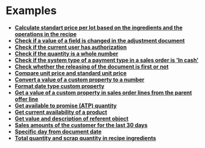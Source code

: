 # Examples

- **[Calculate standart price per lot based on the ingredients and the operations in the recipe](https://docs.erp.net/tech/advanced/calculated-attributes/examples/calculate-standartpriceperlot.html)**
- **[Check if a value of a field is changed in the adjustment document](https://docs.erp.net/tech/advanced/calculated-attributes/examples/check-if-field-is-changed-in-adjustment.html)**
- **[Check if the current user has authorization](https://docs.erp.net/tech/advanced/calculated-attributes/examples/check-if-user-has-authorization.html)**
- **[Check if the quantity is a whole number](https://docs.erp.net/tech/advanced/calculated-attributes/examples/check-if-quantity-is-whole-number.html)**
- **[Check if the system type of a payment type in a sales order is 'In cash'](https://docs.erp.net/tech/advanced/calculated-attributes/examples/check-if-system-type-is-in-cash.html)**
- **[Check whether the releasing of the document is first or not](https://docs.erp.net/tech/advanced/calculated-attributes/examples/check-for-first-releasing.html)**
- **[Compare unit price and standard unit price](https://docs.erp.net/tech/advanced/calculated-attributes/examples/compare-unit-and-standard-unit-price.html)**
- **[Convert a value of a custom property to a number](https://docs.erp.net/tech/advanced/calculated-attributes/examples/convert-property-to-number.html)**
- **[Format date type custom property](https://docs.erp.net/tech/advanced/calculated-attributes/examples/format-property-date.html)**
- **[Get a value of a custom property in sales order lines from the parent offer line](https://docs.erp.net/tech/advanced/calculated-attributes/examples/get-custom-property-from-parent-offer-line.html)**
- **[Get available to promise (ATP) quantity](https://docs.erp.net/tech/advanced/calculated-attributes/examples/get-atp.html)**
- **[Get current availability of a product](https://docs.erp.net/tech/advanced/calculated-attributes/examples/get-current-availability-of-product.html)**
- **[Get value and description of referent object](https://docs.erp.net/tech/advanced/calculated-attributes/examples/get-value-and-description-of-referent-object.html)**
- **[Sales amounts of the customer for the last 30 days](https://docs.erp.net/tech/advanced/calculated-attributes/examples/sales-amounts-last-30-days.html)**
- **[Specific day from document date](https://docs.erp.net/tech/advanced/calculated-attributes/examples/day-from-document-date.html)**
- **[Total quantity and scrap quantity in recipe ingredients](https://docs.erp.net/tech/advanced/calculated-attributes/examples/total-quantity-and-scrap-in-recipe-ingredients.html)**
